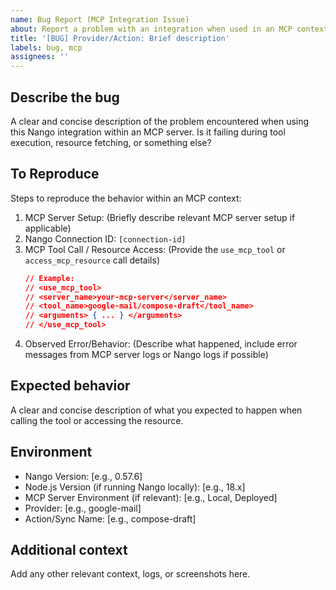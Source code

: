 ```yaml
---
name: Bug Report (MCP Integration Issue)
about: Report a problem with an integration when used in an MCP context
title: '[BUG] Provider/Action: Brief description'
labels: bug, mcp
assignees: ''
---
```


## Describe the bug
A clear and concise description of the problem encountered when using this Nango integration within an MCP server. Is it failing during tool execution, resource fetching, or something else?

## To Reproduce
Steps to reproduce the behavior within an MCP context:
1. MCP Server Setup: (Briefly describe relevant MCP server setup if applicable)
2. Nango Connection ID: `[connection-id]`
3. MCP Tool Call / Resource Access: (Provide the `use_mcp_tool` or `access_mcp_resource` call details)
   ```json
   // Example:
   // <use_mcp_tool>
   // <server_name>your-mcp-server</server_name>
   // <tool_name>google-mail/compose-draft</tool_name>
   // <arguments> { ... } </arguments>
   // </use_mcp_tool>
   ```
4. Observed Error/Behavior: (Describe what happened, include error messages from MCP server logs or Nango logs if possible)

## Expected behavior
A clear and concise description of what you expected to happen when calling the tool or accessing the resource.

## Environment
- Nango Version: [e.g., 0.57.6]
- Node.js Version (if running Nango locally): [e.g., 18.x]
- MCP Server Environment (if relevant): [e.g., Local, Deployed]
- Provider: [e.g., google-mail]
- Action/Sync Name: [e.g., compose-draft]

## Additional context
Add any other relevant context, logs, or screenshots here.

